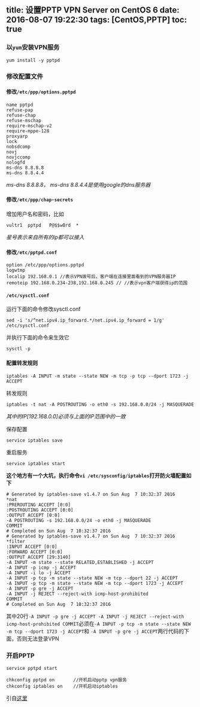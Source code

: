 title: 设置PPTP VPN Server on CentOS 6
date: 2016-08-07 19:22:30
tags: [CentOS,PPTP]
toc: true
---

### 以`yum`安装VPN服务

	yum install -y pptpd
	
### 修改配置文件


#### 修改`/etc/ppp/options.pptpd`

```
name pptpd
refuse-pap
refuse-chap
refuse-mschap
require-mschap-v2
require-mppe-128
proxyarp
lock
nobsdcomp 
novj
novjccomp
nologfd
ms-dns 8.8.8.8
ms-dns 8.8.4.4
```
*ms-dns 8.8.8.8， ms-dns 8.8.4.4是使用google的dns服务器*

<!-- more -->
#### 修改`/etc/ppp/chap-secrets`

增加用户名和密码，比如

	vultr1  pptpd   P@$$w0rd  *

*星号表示来自所有的ip都可以接入*


#### 修改`/etc/pptpd.conf`

```
option /etc/ppp/options.pptpd
logwtmp
localip 192.168.0.1 //表示VPN拨号后，客户端在连接里面看到的VPN服务器IP
remoteip 192.168.0.234-238,192.168.0.245 // //表示vpn客户端获得ip的范围
```

#### `/etc/sysctl.conf`

运行下面的命令修改sysctl.conf

```
sed -i 's/^net.ipv4.ip_forward.*/net.ipv4.ip_forward = 1/g' /etc/sysctl.conf
```

并执行下面的命令来生效它

	sysctl -p

#### 配置转发规则

```
iptables -A INPUT -m state --state NEW -m tcp -p tcp --dport 1723 -j ACCEPT
```

转发规则

	iptables -t nat -A POSTROUTING -o eth0 -s 192.168.0.0/24 -j MASQUERADE
	
*其中的IP[192.168.0.0]必须与上面的IP范围中的一致*

保存配置

	service iptables save
	
重启服务

	service iptables start
	
**这个地方有一个大坑，执行命令`vi /etc/sysconfig/iptables`打开防火墙配置如下**

```
# Generated by iptables-save v1.4.7 on Sun Aug  7 10:32:37 2016
*nat
:PREROUTING ACCEPT [0:0]
:POSTROUTING ACCEPT [0:0]
:OUTPUT ACCEPT [0:0]
-A POSTROUTING -s 192.168.0.0/24 -o eth0 -j MASQUERADE
COMMIT
# Completed on Sun Aug  7 10:32:37 2016
# Generated by iptables-save v1.4.7 on Sun Aug  7 10:32:37 2016
*filter
:INPUT ACCEPT [0:0]
:FORWARD ACCEPT [0:0]
:OUTPUT ACCEPT [29:3140]
-A INPUT -m state --state RELATED,ESTABLISHED -j ACCEPT
-A INPUT -p icmp -j ACCEPT
-A INPUT -i lo -j ACCEPT
-A INPUT -p tcp -m state --state NEW -m tcp --dport 22 -j ACCEPT
-A INPUT -p tcp -m state --state NEW -m tcp --dport 1723 -j ACCEPT
-A INPUT -p gre -j ACCEPT
-A INPUT -j REJECT --reject-with icmp-host-prohibited
COMMIT
# Completed on Sun Aug  7 10:32:37 2016
```
其中20行`-A INPUT -p gre -j ACCEPT
-A INPUT -j REJECT --reject-with icmp-host-prohibited
COMMIT`必须在`-A INPUT -p tcp -m state --state NEW -m tcp --dport 1723 -j ACCEPT`和
`-A INPUT -p gre -j ACCEPT`两行代码的下面，否则无法登录VPN

### 开启PPTP

	service pptpd start
	
	
```
chkconfig pptpd on       //开机启动pptp vpn服务
chkconfig iptables on    //开机启动iptables
```
引自[这里](https://www.vultr.com/docs/setup-pptp-vpn-server-on-centos-6)
